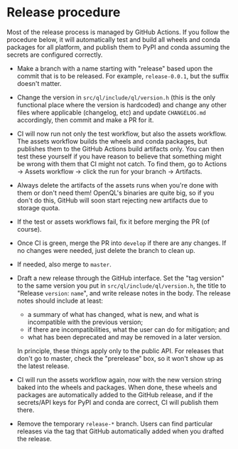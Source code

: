Release procedure
=================

Most of the release process is managed by GitHub Actions. If you follow the
procedure below, it will automatically test and build all wheels and conda
packages for all platform, and publish them to PyPI and conda assuming the
secrets are configured correctly.

 - Make a branch with a name starting with "release" based upon the commit that
   is to be released. For example, `release-0.0.1`, but the suffix doesn't
   matter.

 - Change the version in `src/ql/include/ql/version.h` (this is the only functional
   place where the version is hardcoded) and change any other files where
   applicable (changelog, etc) and update `CHANGELOG.md` accordingly, then
   commit and make a PR for it.

 - CI will now run not only the test workflow, but also the assets workflow.
   The assets workflow builds the wheels and conda packages, but publishes them
   to the GitHub Actions build artifacts only. You can then test these yourself
   if you have reason to believe that something might be wrong with them that
   CI might not catch. To find them, go to Actions -> Assets workflow ->
   click the run for your branch -> Artifacts.

 - Always delete the artifacts of the assets runs when you're done with them
   or don't need them! OpenQL's binaries are quite big, so if you don't do
   this, GitHub will soon start rejecting new artifacts due to storage quota.

 - If the test or assets workflows fail, fix it before merging the PR (of
   course).

 - Once CI is green, merge the PR into `develop` if there are any changes.
   If no changes were needed, just delete the branch to clean up.

 - If needed, also merge to `master`.

 - Draft a new release through the GitHub interface. Set the "tag version"
   to the same version you put in `src/ql/include/ql/version.h`, the title to
   "Release `version`: `name`", and write release notes in the body. The
   release notes should include at least:

    - a summary of what has changed, what is new, and what is incompatible
      with the previous version;
    - if there are incompatibilities, what the user can do for mitigation;
      and
    - what has been deprecated and may be removed in a later version.

   In principle, these things apply only to the public API. For releases that
   don't go to master, check the "prerelease" box, so it won't show up as the
   latest release.

 - CI will run the assets workflow again, now with the new version string baked
   into the wheels and packages. When done, these wheels and packages are
   automatically added to the GitHub release, and if the secrets/API keys for
   PyPI and conda are correct, CI will publish them there.

 - Remove the temporary `release-*` branch. Users can find particular releases
   via the tag that GitHub automatically added when you drafted the release.
